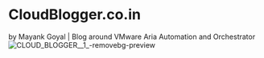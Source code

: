 # CloudBlogger.co.in 
by Mayank Goyal | Blog around VMware Aria Automation and Orchestrator
![CLOUD_BLOGGER__1_-removebg-preview](https://user-images.githubusercontent.com/7029361/168516379-50b9810a-6faf-4ad1-8519-6c2f85f676a2.png)
